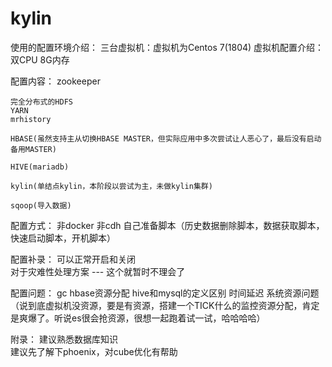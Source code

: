 # kylin

使用的配置环境介绍：
	三台虚拟机：虚拟机为Centos 7(1804)
	虚拟机配置介绍：
		双CPU
		8G内存

配置内容：
	zookeeper	

	完全分布式的HDFS
	YARN
	mrhistory

	HBASE(虽然支持主从切换HBASE MASTER，但实际应用中多次尝试让人恶心了，最后没有启动备用MASTER)

	HIVE(mariadb)

	kylin(单结点kylin，本阶段以尝试为主，未做kylin集群)

	sqoop(导入数据)

配置方式：
	非docker
	非cdh
	自己准备脚本（历史数据删除脚本，数据获取脚本，快速启动脚本，开机脚本）

配置补录：
	可以正常开启和关闭 <br />
	对于灾难性处理方案  ---  这个就暂时不理会了 <br />
	
配置问题：
	gc 
	hbase资源分配 
	hive和mysql的定义区别
	时间延迟
	系统资源问题
	（说到底虚拟机没资源，要是有资源，搭建一个TICK什么的监控资源分配，肯定是爽爆了。听说es很会抢资源，很想一起跑着试一试，哈哈哈哈）
	
附录：
	建议熟悉数据库知识 <br />
	建议先了解下phoenix，对cube优化有帮助 <br />









